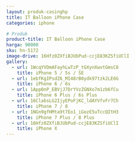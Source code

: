 ```yaml
---
layout: produk-casinghp
title: IT Balloon iPhone Case
categories: iphone

# Produk
product-title: IT Balloon iPhone Case
harga: 90000
sku: hn-5172
image-drive: 16Hfz0ZXfiBJUbPud-ccjE83KZSfiUClI
gallery:
  - url: 1WcqYVDmAFayhLwTzP_tGXynXwvtGmsC8
    title: iPhone 5 / 5s / SE
  - url: 1ebfKgIPsdZ6_MI48rB0ydk97tzk2LE6G
    title: iPhone 6 / 6s
  - url: 1App0nP_EBVjJ7DrYVzZGNXo7m1zb6fCu
    title: iPhone 6 Plus / 6s Plus
  - url: 16ClabsLG2IjyEPoFjKC_ldAYVfvFr7Ch
    title: iPhone 7 / 8
  - url: 1NGn9gfHMta9t7Eo1_iGozE5uTccQItH3
    title: iPhone 7 Plus / 8 Plus
  - url: 16Hfz0ZXfiBJUbPud-ccjE83KZSfiUClI
    title: iPhone X
---
```


